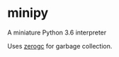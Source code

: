minipy
======
A miniature Python 3.6 interpreter

Uses [zerogc](https://github.com/DuckLogic/zerogc)
for garbage collection.
